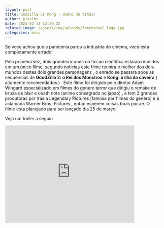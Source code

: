 ```yaml
---
layout: post
title: Godzilla vs Kong - duelo de titãs!
author: pixelbr
date: 2021-02-13 13:39:22
related_image: /assets/img/uploads/foxchannel_logo.jpg
categories: misc
---
```






Se voce achou que a pandemia parou a industria do cinema, voce esta completamente errado!

Pela primeira vez, dois grandes icones da ficcao cientifica estarao reunidos em um único filme, segundo noticias este filme reunira o melhor dos dois mundos destes dois grandes personagens , o enredo se passara apos as sequencias de **GoodZilla 2:  o Rei dos Monstros** e **Kong: a ilha da caveira** ( altamente recomendados ) . Este filme foi dirigido pelo diretor Adam Wingard especializado em filmes do genero terror que dirigiu o remake de bruxa de blair e death note (anime consagrado no japao) , e tem 2 grandes produtoras por tras a Legendary Pictures (famosa por filmes do genero) e a aclamada Warner Bros. Pictures , entao esperem coisas boas por ae. O filme esta planejado para ser lançado dia 25 de março.


  Veja um trailer a seguir:


  <iframe width="420" height="315" src="https://www.youtube.com/embed/watch?v=ZQA-Bg9MydE&ab_channel=Ingresso.com" frameborder="0" allowfullscreen></iframe>

